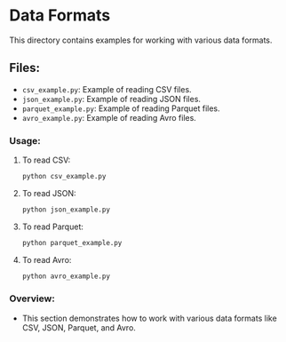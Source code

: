 # Data Formats

This directory contains examples for working with various data formats.

## Files:
- `csv_example.py`: Example of reading CSV files.
- `json_example.py`: Example of reading JSON files.
- `parquet_example.py`: Example of reading Parquet files.
- `avro_example.py`: Example of reading Avro files.

### Usage:
1. To read CSV:
    ```bash
    python csv_example.py
    ```

2. To read JSON:
    ```bash
    python json_example.py
    ```

3. To read Parquet:
    ```bash
    python parquet_example.py
    ```

4. To read Avro:
    ```bash
    python avro_example.py
    ```

### Overview:
- This section demonstrates how to work with various data formats like CSV, JSON, Parquet, and Avro.

